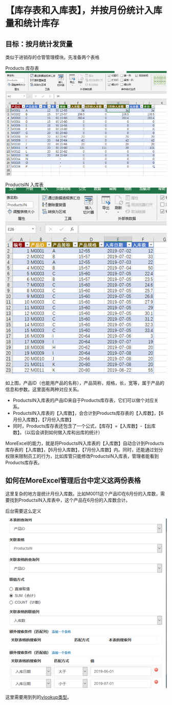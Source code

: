 # 【库存表和入库表】，并按月份统计入库量和统计库存

## 目标：按月统计发货量

类似于进销存的仓管管理模块。先准备两个表格

Products 库存表
![Products 库存表](../images/20190717093342.png)

ProductsIN 入库表
![ProductsIN 入库表](../images/20190717093535.png)

如上图，产品ID（也能用产品的名称），产品简称，规格，长，宽等，属于产品的信息和参数。这里面有两种对应关系。

- ProductsIN入库表的产品ID来自于Products库存表，它们可以做个对应关系。
- ProductsIN入库表的【入库数】，会合计到Products库存表的【入库数】，【6月份入库数】，【7月份入库数】
- 同时，Products库存表还包含了一个公式，【库存】=【入库数】-【出库数】。（以后会讲到如何做入库和出库的统计）

MoreExcel的能力，就是将ProductsIN入库表的【入库数】自动合计到Products库存表的【入库数】，【6月份入库数】，【7月份入库数】内。同时，还能通过划分权限来限制员工的行为，比如库管只能修改ProductsIN入库表，管理者能看到Products库存表。

## 如何在MoreExcel管理后台中定义这两份表格

这里复杂的地方是统计月份入库数。比如M0011这个产品ID在6月份的入库数，需要找到ProductsIN入库表中，这个产品在6月份的入库数合计。

后台需要这么定义

![image](../images/20190717095010.png)

这里需要用到列的[vlookup类型](../group_table_col_def)。